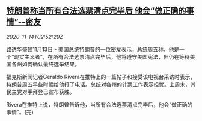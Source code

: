 <!--1605322513000-->
[特朗普称当所有合法选票清点完毕后 他会“做正确的事情”--密友](https://cn.reuters.com/article/usa-election-trump-vote-count-1114-idCNKBS27U042)
------

<div><i>2020-11-14T02:52:29Z</i></div><p>路透华盛顿11月13日 - 美国总统特朗普的一位密友表示，总统周五称，他是一个“现实主义者”，在所有合法选票清点完毕后，他将遵守美国宪法，但仍在等待美国各州如何确认最终选举结果。</p><p>福克斯新闻记者Geraldo Rivera在推特上的一篇帖子和接受该电视台采访时表示，特朗普周五早些时候给他打了电话。总统对各州的计票工作表示担忧。上周末，其民主党对手拜登已宣布获胜。</p><p>Rivera在推特上说，特朗普告诉他，当所有合法选票清点完毕后，他会“做正确的事情”。(完)</p>

